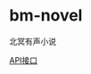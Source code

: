 # bm-novel

北冥有声小说

 [API接口]

[API接口]: https://gitlab.haochang.tv/heyong/bm-novel/issues?scope=all&utf8=%E2%9C%93&state=opened&label_name[]=documentation